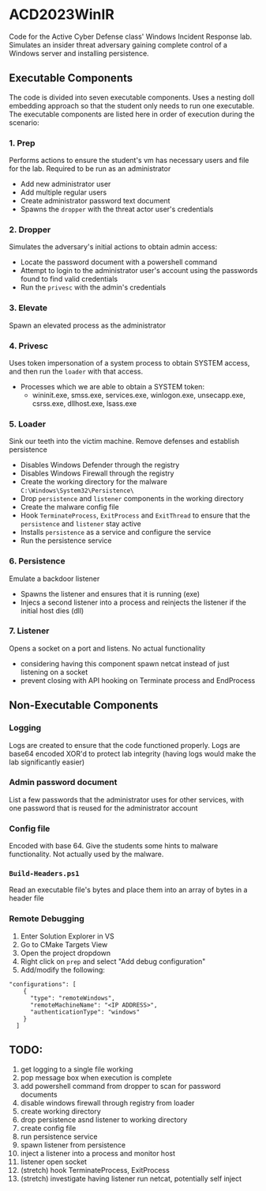 # ACD2023WinIR

Code for the Active Cyber Defense class' Windows Incident Response lab.
Simulates an insider threat adversary gaining complete control of a Windows server and installing persistence.

## Executable Components
The code is divided into seven executable components.
Uses a nesting doll embedding approach so that the student only needs to run one executable.
The executable components are listed here in order of execution during the scenario:

### 1. Prep
Performs actions to ensure the student's vm has necessary users and file for the lab. Required to be run as an administrator
- Add new administrator user
- Add multiple regular users
- Create administrator password text document
- Spawns the `dropper` with the threat actor user's credentials

### 2. Dropper
Simulates the adversary's initial actions to obtain admin access:
- Locate the password document with a powershell command
- Attempt to login to the administrator user's account using the passwords found to find valid credentials
- Run the `privesc` with the admin's credentials

### 3. Elevate
Spawn an elevated process as the administrator

### 4. Privesc
Uses token impersonation of a system process to obtain SYSTEM access, and then run the `loader` with that access.
- Processes which we are able to obtain a SYSTEM token:
  -  wininit.exe, smss.exe, services.exe, winlogon.exe, unsecapp.exe, csrss.exe, dllhost.exe, lsass.exe

### 5. Loader
Sink our teeth into the victim machine. Remove defenses and establish persistence
- Disables Windows Defender through the registry
- Disables Windows Firewall through the registry
- Create the working directory for the malware `C:\Windows\System32\Persistence\`
- Drop `persistence` and `listener` components in the working directory
- Create the malware config file
- Hook `TerminateProcess`, `ExitProcess` and `ExitThread` to ensure that the `persistence` and `listener` stay active
- Installs `persistence` as a service and configure the service
- Run the persistence service

### 6. Persistence
Emulate a backdoor listener
- Spawns the listener and ensures that it is running (exe)
- Injecs a second listener into a process and reinjects the listener if the initial host dies (dll)

### 7. Listener
Opens a socket on a port and listens. No actual functionality
- considering having this component spawn netcat instead of just listening on a socket
- prevent closing with API hooking on Terminate process and EndProcess

## Non-Executable Components

### Logging
Logs are created to ensure that the code functioned properly. Logs are base64 encoded XOR'd to protect lab integrity (having logs would make the lab significantly easier)

### Admin password document
List a few passwords that the administrator uses for other services, with one password that is reused for the administrator account

### Config file
Encoded with base 64. Give the students some hints to malware functionality. Not actually used by the malware.

### `Build-Headers.ps1`
Read an executable file's bytes and place them into an array of bytes in a header file

### Remote Debugging
1. Enter Solution Explorer in VS
1. Go to CMake Targets View
1. Open the project dropdown
1. Right click on `prep` and select "Add debug configuration"
1. Add/modify the following:
```
"configurations": [
    {
      "type": "remoteWindows",
      "remoteMachineName": "<IP ADDRESS>",
      "authenticationType": "windows"
    }
  ]
```

## TODO:
1. get logging to a single file working
1. pop message box when execution is complete
1. add powershell command from dropper to scan for password documents
1. disable windows firewall through registry from loader
1. create working directory
1. drop persistence asnd listener to working directory
1. create config file
1. run persistence service
1. spawn listener from persistence
1. inject a listener into a process and monitor host
1. listener open socket
1. (stretch) hook TerminateProcess, ExitProcess
1. (stretch) investigate having listener run netcat, potentially self inject
